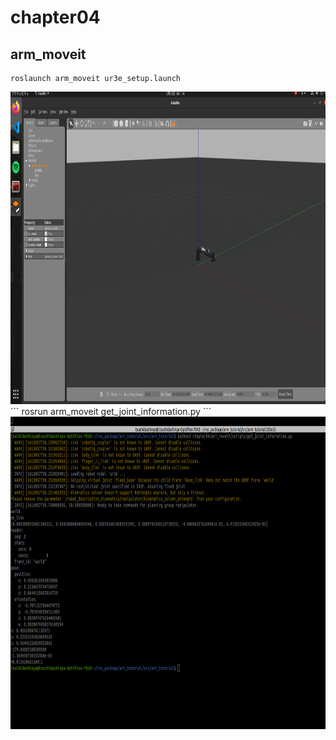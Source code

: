 # chapter04
## arm_moveit
```
roslaunch arm_moveit ur3e_setup.launch
```
<div align="center">
<img src="chapter04/img/image_1.jpg" width="800" height="500">
</div>
```
rosrun arm_moveit get_joint_information.py
```
<div align="center">
<img src="chapter04/img/image_2.jpg" width="800" height="500" center="true">
</div>